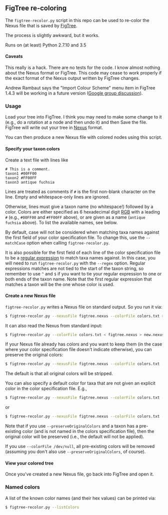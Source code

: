 ## FigTree re-coloring

The `figtree-recolor.py` script in this repo can be used to re-color the
Nexus file that is saved by
[FigTree](http://tree.bio.ed.ac.uk/software/figtree/).

The process is slightly awkward, but it works.

Runs on (at least) Python 2.7.10 and 3.5

#### Caveats

This really is a hack. There are no tests for the code. I know almost
nothing about the Nexus format or FigTree. This code may cease to work
properly if the exact format of the Nexus output written by FigTree
changes.

Andrew Rambaut says the "Import Colour Scheme" menu item in FigTree 1.4.3
will be working in a future version
([Google group discussion](https://groups.google.com/forum/#!topic/figtree-discuss/TJpd174Q02E)).

### Usage

Load your tree into FigTree. I think you may need to make some change to it
(e.g., do a rotation at a node and then undo it) and then Save the file.
FigTree will write out your tree in
[Nexus](http://hydrodictyon.eeb.uconn.edu/eebedia/index.php/Phylogenetics:_NEXUS_Format)
format.

You can then produce a new Nexus file with colored nodes using this script.

#### Specify your taxon colors

Create a text file with lines like

    # This is a comment.
    taxon1 #00FF00
    taxon2 #FF00FF
    taxon3 antique fuchsia

Lines are treated as comments if `#` is the first non-blank character on
the line. Empty and whitespace-only lines are ignored.

Otherwise, lines must give a taxon name (no whitespace!) followed by a
color. Colors are either specified as 6 hexadecimal digit
[RGB](https://en.wikipedia.org/wiki/RGB_color_model#Numeric_representations)
with a leading `#` (e.g., `#00FF00` and `#FF00FF` above), or are given as a
name (`antique fuchsia` above). To list the available names, see below.

By default, case will not be considered when matching taxa names against
the first field of your color specification file. To change this, use the
`--matchCase` option when calling `figtree-recolor.py`.

It is also possible for the first field of each line of the color
specification file to be a
[regular expression](https://en.wikipedia.org/wiki/Regular_expression) to
match taxa names against. In this case, you will need to run
`figtree-recolor.py` with the `--regex` option.  Regular expressions
matches are not tied to the start of the taxon string, so remember to use
`^` and `$` if you want to tie your regular expression to one or both ends
of the taxon name.  Note that the first regular expression that matches a
taxon will be the one whose color is used.

#### Create a new Nexus file

`figtree-recolor.py` writes a Nexus file on standard output. So you run it via:

```sh
$ figtree-recolor.py --nexusFile figtree.nexus --colorFile colors.txt > new.nexus
```

It can also read the Nexus from standard input:

```sh
$ figtree-recolor.py --colorFile colors.txt < figtree.nexus > new.nexus
```

If your Nexus file already has colors and you want to keep them (in the
case where your color specification file doesn't indicate otherwise), you
can preserve the original colors:

```sh
$ figtree-recolor.py --nexusFile figtree.nexus --colorFile colors.txt --preserveOriginalColors > new.nexus
```

The default is that all original colors will be stripped.

You can also specify a default color for taxa that are not given an
explicit color in the color specification file. E.g., 

```sh
$ figtree-recolor.py --nexusFile figtree.nexus --colorFile colors.txt --defaultColor red > new.nexus
```

or

```sh
$ figtree-recolor.py --nexusFile figtree.nexus --colorFile colors.txt --defaultColor 0000FF > new.nexus
```

Note that if you use `--preserveOriginalColors` and a taxon has a
pre-existing color (and is not named in the colors specification file),
then the original color will be preserved (i.e., the default will not be
applied).

If you use `--colorFile /dev/null`, all pre-existing colors will be removed
(assuming you don't also use `--preserveOriginalColors`, of course).

#### View your colored tree

Once you've created a new Nexus file, go back into FigTree and open it.

### Named colors

A list of the known color names (and their hex values) can be printed via:

```sh
$ figtree-recolor.py --listColors
```
